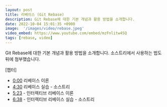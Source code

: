 ```yaml
---
layout: post
title: 리베이스 (Git Rebase)
description: Git Rebase에 대한 기본 개념과 활용 방법을 소개합니다.
date: 2022-10-04 15:01:35 +0900
image:  '/images/video/rebase.jpeg'
video_embed: https://www.youtube.com/embed/mzFnlitw4SQ
tags: [rebase, video]
---
```

Git Rebase에 대한 기본 개념과 활용 방법을 소개합니다. 소스트리에서 사용하는 법도 뒤에 첨부했습니다.

[챕터]

- [0:00](https://www.youtube.com/watch?v=mzFnlitw4SQ&t=0s) 리베이스 이론
- [4:30](https://www.youtube.com/watch?v=mzFnlitw4SQ&t=270s) 리베이스 실습 - 소스트리
- [5:23](https://www.youtube.com/watch?v=mzFnlitw4SQ&t=323s) - 인터렉티브 리베이스 이론
- [6:38](https://www.youtube.com/watch?v=mzFnlitw4SQ&t=398s) - 인터렉티브 리베이스 실습 - 소스트리
